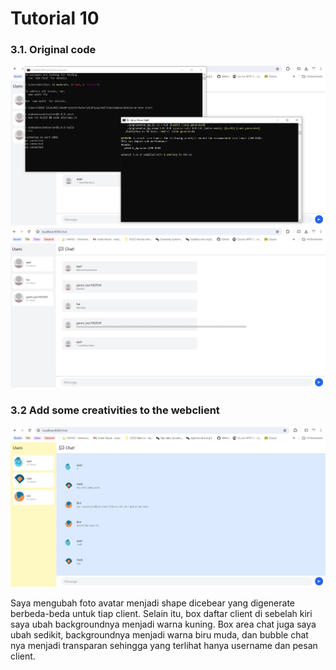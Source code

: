 # Tutorial 10

### 3.1. Original code
![console](images/1.png)
![chat](images/2.png)

### 3.2 Add some creativities to the webclient
![modified](images/3.png)

Saya mengubah foto avatar menjadi shape dicebear yang digenerate berbeda-beda untuk tiap client. Selain itu, box daftar client di sebelah kiri saya ubah backgroundnya menjadi warna kuning. Box area chat juga saya ubah sedikit, backgroundnya menjadi warna biru muda, dan bubble chat nya menjadi transparan sehingga yang terlihat hanya username dan pesan client.